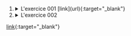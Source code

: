 1. <details><summary>L'exercice 001 [link](url){:target="_blank"}</summary><audio controls autoplay> <source src="https://github.com/evug/evug.github.io/raw/main/french/audio-a2/001_small.mp3" type="audio/mpeg"></audio></details>
2. <details><summary>L'exercice 002</summary><audio controls autoplay><source src="https://github.com/evug/evug.github.io/raw/main/french/audio-a2/002_small.mp3" type="audio/mpeg"></audio></details>

[link](url){:target="_blank"}
